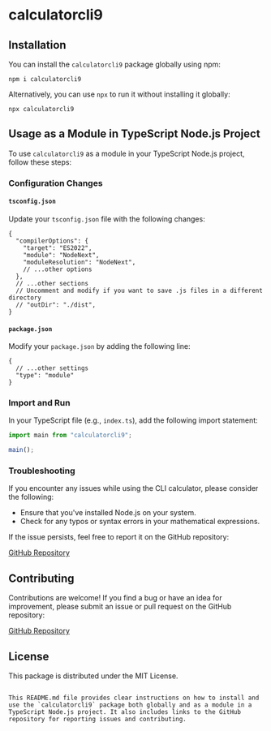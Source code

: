 # calculatorcli9

## Installation

You can install the `calculatorcli9` package globally using npm:

```
npm i calculatorcli9
```

Alternatively, you can use `npx` to run it without installing it globally:

```
npx calculatorcli9
```

## Usage as a Module in TypeScript Node.js Project

To use `calculatorcli9` as a module in your TypeScript Node.js project, follow these steps:

### Configuration Changes

#### `tsconfig.json`

Update your `tsconfig.json` file with the following changes:

```
{
  "compilerOptions": {
    "target": "ES2022",
    "module": "NodeNext",
    "moduleResolution": "NodeNext",
    // ...other options
  },
  // ...other sections
  // Uncomment and modify if you want to save .js files in a different directory
  // "outDir": "./dist",
}
```

#### `package.json`

Modify your `package.json` by adding the following line:

```
{
  // ...other settings
  "type": "module"
}
```

### Import and Run

In your TypeScript file (e.g., `index.ts`), add the following import statement:

```typescript
import main from "calculatorcli9";

main();
```

### Troubleshooting

If you encounter any issues while using the CLI calculator, please consider the following:

- Ensure that you've installed Node.js on your system.
- Check for any typos or syntax errors in your mathematical expressions.

If the issue persists, feel free to report it on the GitHub repository:

[GitHub Repository](https://github.com/typescriptkamran/cli-calculator)

## Contributing

Contributions are welcome! If you find a bug or have an idea for improvement, please submit an issue or pull request on the GitHub repository:

[GitHub Repository](https://github.com/typescriptkamran/calculatorcli9.git)

## License

This package is distributed under the MIT License.
```

This README.md file provides clear instructions on how to install and use the `calculatorcli9` package both globally and as a module in a TypeScript Node.js project. It also includes links to the GitHub repository for reporting issues and contributing.